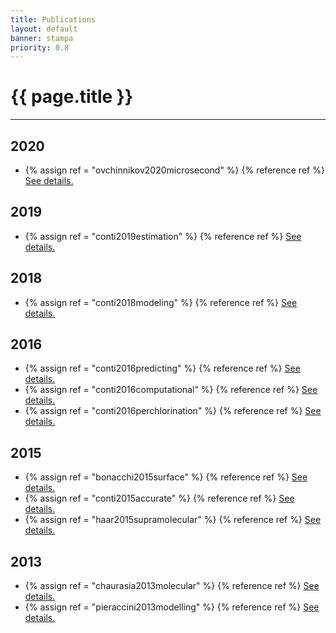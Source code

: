 ```yaml
---
title: Publications
layout: default
banner: stampa
priority: 0.8
---
```


{{ page.title }}
================
---

## 2020
 - {% assign ref = "ovchinnikov2020microsecond" %} {% reference ref %} [See details.]({{ref}}/)

## 2019
 - {% assign ref = "conti2019estimation" %} {% reference ref %} [See details.]({{ref}}/)

## 2018
 - {% assign ref = "conti2018modeling" %} {% reference ref %} [See details.]({{ref}}/)

## 2016
 - {% assign ref = "conti2016predicting" %} {% reference ref %} [See details.]({{ref}}/)
 - {% assign ref = "conti2016computational" %} {% reference ref %} [See details.]({{ref}}/)
 - {% assign ref = "conti2016perchlorination" %} {% reference ref %} [See details.]({{ref}}/)

## 2015
 - {% assign ref = "bonacchi2015surface" %} {% reference ref %} [See details.]({{ref}}/)
 - {% assign ref = "conti2015accurate" %} {% reference ref %} [See details.]({{ref}}/)
 - {% assign ref = "haar2015supramolecular" %} {% reference ref %} [See details.]({{ref}}/)

## 2013
 - {% assign ref = "chaurasia2013molecular" %} {% reference ref %} [See details.]({{ref}}/)
 - {% assign ref = "pieraccini2013modelling" %} {% reference ref %} [See details.]({{ref}}/)

